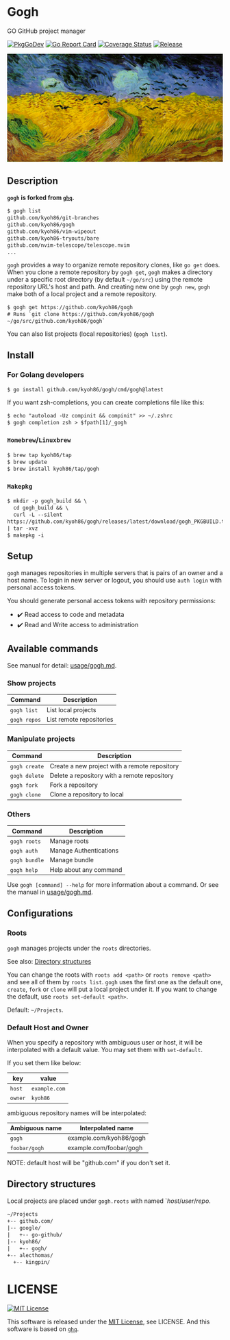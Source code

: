 # Gogh

GO GitHub project manager

[![`PkgGoDev`](https://pkg.go.dev/badge/kyoh86/gogh)](https://pkg.go.dev/kyoh86/gogh)
[![Go Report Card](https://goreportcard.com/badge/github.com/kyoh86/gogh)](https://goreportcard.com/report/github.com/kyoh86/gogh)
[![Coverage Status](https://img.shields.io/codecov/c/github/kyoh86/gogh.svg)](https://codecov.io/gh/kyoh86/gogh)
[![Release](https://github.com/kyoh86/gogh/workflows/Release/badge.svg)](https://github.com/kyoh86/gogh/releases)

![](./image/gogh.jpg)

## Description

**`gogh` is forked from [`ghq`](https://github.com/motemen/ghq).**

```console
$ gogh list
github.com/kyoh86/git-branches
github.com/kyoh86/gogh
github.com/kyoh86/vim-wipeout
github.com/kyoh86-tryouts/bare
github.com/nvim-telescope/telescope.nvim
...
```

`gogh` provides a way to organize remote repository clones, like `go get` does.  When you clone a
remote repository by `gogh get`, `gogh` makes a directory under a specific root directory (by default
`~/go/src`) using the remote repository URL's host and path.  And creating new one by `gogh new`,
`gogh` make both of a local project and a remote repository.

```console
$ gogh get https://github.com/kyoh86/gogh
# Runs `git clone https://github.com/kyoh86/gogh ~/go/src/github.com/kyoh86/gogh`
```

You can also list projects (local repositories) (`gogh list`).

## Install

### For Golang developers

```console
$ go install github.com/kyoh86/gogh/cmd/gogh@latest
```

If you want zsh-completions, you can create completions file like this:

```console
$ echo "autoload -Uz compinit && compinit" >> ~/.zshrc
$ gogh completion zsh > $fpath[1]/_gogh
```

### `Homebrew`/`Linuxbrew`

```console
$ brew tap kyoh86/tap
$ brew update
$ brew install kyoh86/tap/gogh
```

### `Makepkg`

```console
$ mkdir -p gogh_build && \
  cd gogh_build && \
  curl -L --silent https://github.com/kyoh86/gogh/releases/latest/download/gogh_PKGBUILD.tar.gz | tar -xvz
$ makepkg -i
```

## Setup

`gogh` manages repositories in multiple servers that is pairs of an owner and a host name.
To login in new server or logout, you should use `auth login` with personal access tokens.

You should generate personal access tokens with repository permissions:

- ✔️ Read access to code and metadata
- ✔️ Read and Write access to administration

## Available commands

See manual for detail: [usage/gogh.md](./usage/gogh.md).

### Show projects

| Command        | Description              |
| --             | --                       |
| `gogh list`    | List local projects      |
| `gogh repos`   | List remote repositories |

### Manipulate projects

| Command       | Description                                   |
| --            | --                                            |
| `gogh create` | Create a new project with a remote repository |
| `gogh delete` | Delete a repository with a remote repository  |
| `gogh fork`   | Fork a repository                             |
| `gogh clone`  | Clone a repository to local                   |

### Others

| Command       | Description            |
| --            | --                     |
| `gogh roots`  | Manage roots           |
| `gogh auth`   | Manage Authentications |
| `gogh bundle` | Manage bundle          |
| `gogh help`   | Help about any command |

Use `gogh [command] --help` for more information about a command.
Or see the manual in [usage/gogh.md](./usage/gogh.md).

## Configurations

### Roots

`gogh` manages projects under the `roots` directories.

See also: [Directory structures](#Directory+structures)

You can change the roots with `roots add <path>` or `roots remove <path>` and see all of them by
`roots list`.  `gogh` uses the first one as the default one, `create`, `fork` or `clone` will put a
local project under it. If you want to change the default, use `roots set-default <path>`.

Default: `~/Projects`.

### Default Host and Owner

When you specify a repository with ambiguous user or host, it will be interpolated with a default
value. You may set them with `set-default`.

If you set them like below:

| key     | value         |
| -       | -             |
| `host`  | `example.com` |
| `owner` | `kyoh86`      |

ambiguous repository names will be interpolated:

| Ambiguous name | Interpolated name       |
| --             | --                      |
| `gogh`         | example.com/kyoh86/gogh |
| `foobar/gogh`  | example.com/foobar/gogh |

NOTE: default host will be "github.com" if you don't set it.

## Directory structures

Local projects are placed under `gogh.roots` with named `*host*/*user*/*repo*.

```
~/Projects
+-- github.com/
|-- google/
|   +-- go-github/
|-- kyoh86/
|   +-- gogh/
+-- alecthomas/
  +-- kingpin/
```

# LICENSE

[![MIT License](http://img.shields.io/badge/license-MIT-blue.svg)](http://www.opensource.org/licenses/MIT)

This software is released under the [MIT License](http://www.opensource.org/licenses/MIT), see
LICENSE.  And this software is based on [`ghq`](https://github.com/motemen/ghq).
